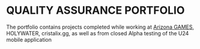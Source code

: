 # QUALITY ASSURANCE PORTFOLIO
The portfolio contains projects completed while working at [Arizona GAMES](https://arizona-rp.com), HOLYWATER, cristalix.gg, as well as from closed Alpha testing of the U24 mobile application
